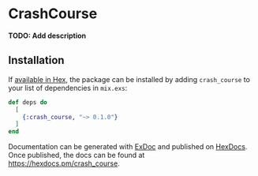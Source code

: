 # CrashCourse

**TODO: Add description**

## Installation

If [available in Hex](https://hex.pm/docs/publish), the package can be installed
by adding `crash_course` to your list of dependencies in `mix.exs`:

```elixir
def deps do
  [
    {:crash_course, "~> 0.1.0"}
  ]
end
```

Documentation can be generated with [ExDoc](https://github.com/elixir-lang/ex_doc)
and published on [HexDocs](https://hexdocs.pm). Once published, the docs can
be found at <https://hexdocs.pm/crash_course>.

